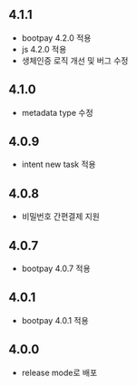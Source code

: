 ## 4.1.1
* bootpay 4.2.0 적용
* js 4.2.0 적용
* 생체인증 로직 개선 및 버그 수정 

## 4.1.0
* metadata type 수정 

## 4.0.9
* intent new task 적용 

## 4.0.8
* 비밀번호 간편결제 지원

## 4.0.7
* bootpay 4.0.7 적용

## 4.0.1
* bootpay 4.0.1 적용 

## 4.0.0
* release mode로 배포
   